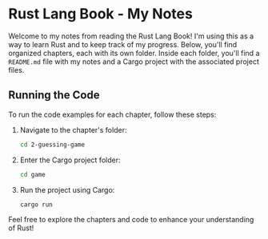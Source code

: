 # Rust Lang Book - My Notes

Welcome to my notes from reading the Rust Lang Book! I'm using this as a way to learn Rust and to keep track of my progress. Below, you'll find organized chapters, each with its own folder. Inside each folder, you'll find a `README.md` file with my notes and a Cargo project with the associated project files.

## Running the Code

To run the code examples for each chapter, follow these steps:

1. Navigate to the chapter's folder:

   ```bash
   cd 2-guessing-game
   ```

2. Enter the Cargo project folder:

   ```bash
   cd game
   ```

3. Run the project using Cargo:
   ```bash
   cargo run
   ```

Feel free to explore the chapters and code to enhance your understanding of Rust!
